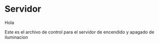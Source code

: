 # Servidor

Hola

Este es el archivo de control para el servidor de 
encendido y apagado de iluminacion
